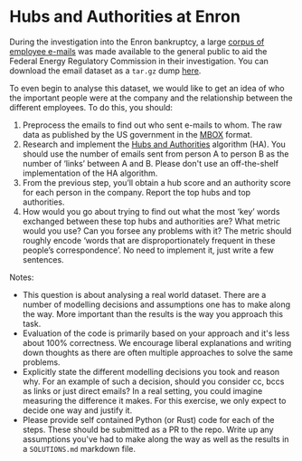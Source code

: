 Hubs and Authorities at Enron
=============================

During the investigation into the Enron bankruptcy, a large [corpus of employee e-mails](https://en.wikipedia.org/wiki/Enron_Corpus) was made available to the general public to aid the Federal Energy Regulatory Commission in their investigation. You can download the email dataset as a `tar.gz` dump [here](https://storage.googleapis.com/reinfer-datasets/enron_mail_20150507.tar.gz).

To even begin to analyse this dataset, we would like to get an idea of who the important people were at the company and the relationship between the different employees. To do this, you should:

 1. Preprocess the emails to find out who sent e-mails to whom. The raw data as published by the US government in the [MBOX](https://en.wikipedia.org/wiki/Mbox) format.
 2. Research and implement the [Hubs and Authorities](https://en.wikipedia.org/wiki/HITS_algorithm) algorithm (HA). You should use the number of emails sent from person A to person B as the number of ‘links’ between A and B. Please don't use an off-the-shelf implementation of the HA algorithm.
 3. From the previous step, you’ll obtain a hub score and an authority score for each person in the company. Report the top hubs and top authorities.
 4. How would you go about trying to find out what the most ‘key’ words exchanged between these top hubs and authorities are? What metric would you use? Can you forsee any problems with it? The metric should roughly encode ‘words that are disproportionately frequent in these people’s correspondence’. No need to implement it, just write a few sentences.

Notes:
 * This question is about analysing a real world dataset. There are a number of modelling decisions and assumptions one has to make along the way. More important than the results is the way you approach this task.
 * Evaluation of the code is primarily based on your approach and it's less about 100% correctness. We encourage liberal explanations and writing down thoughts as there are often multiple approaches to solve the same problems.
 * Explicitly state the different modelling decisions you took and reason why. For an example of such a decision, should you consider cc, bccs as links or just direct emails? In a real setting, you could imagine measuring the difference it makes. For this exercise, we only expect to decide one way and justify it.
 * Please provide self contained Python (or Rust) code for each of the steps. These should be submitted as a PR to the repo. Write up any assumptions you've had to make along the way as well as the results in a `SOLUTIONS.md` markdown file.
